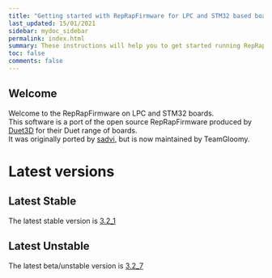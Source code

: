 ```yaml
---
title: "Getting started with RepRapFirmware for LPC and STM32 based boards"
last_updated: 15/01/2021
sidebar: mydoc_sidebar
permalink: index.html
summary: These instructions will help you to get started running RepRapFirmware on your LPC or STM32 based 3D printer board
toc: false
comments: false
---
```


## Welcome

Welcome to the RepRapFirmware on LPC and STM32 boards.  
This software is a port of the open source RepRapFirmware produced by [Duet3D](http://www.duet3d.com) for their Duet range of boards.  
It was originally ported by [sadvi](https://github.com/sdavi), but is now maintained by TeamGloomy.

# Latest versions

## Latest Stable

The latest stable version is [3.2_1](https://github.com/gloomyandy/RepRapFirmware/releases/tag/v3.2_1)

## Latest Unstable

The latest beta/unstable version is [3.2_7](https://github.com/gloomyandy/RepRapFirmware/releases/tag/v3.2_7)